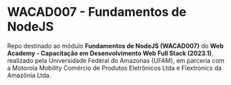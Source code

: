 # WACAD007 - Fundamentos de NodeJS

Repo destinado ao módulo **Fundamentos de NodeJS (WACAD007)** do **Web Academy - Capacitação em Desenvolvimento Web Full Stack (2023.1)**, realizado pela Universidade Federal do Amazonas (UFAM), em parceria com a Motorola Mobility Comércio de Produtos Eletrônicos Ltda e Flextronics da Amazônia Ltda.
